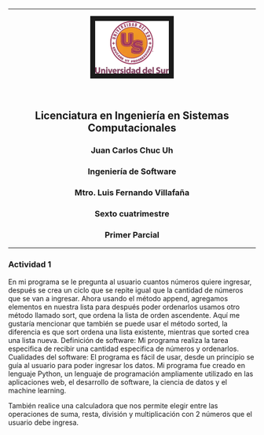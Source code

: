 -------------
<p align="center">
<img src="https://github.com/w3che/Dado_OLED/raw/main/UNISUR.png" width="150" height="107" border="10"/>
</p>
<br>
<h2 align="center">Licenciatura en Ingeniería en Sistemas Computacionales</h2>
<h3 align="center">Juan Carlos Chuc Uh</h3>
<h3 align="center">Ingeniería de Software</h3>
<h3 align="center">Mtro. Luis Fernando Villafaña</h3>
<h3 align="center">Sexto cuatrimestre</h3>
<h3 align="center">Primer Parcial</h3>

-------------

### Actividad 1

En mi programa se le pregunta al usuario cuantos números quiere ingresar, después se crea un ciclo que se repite igual que la cantidad de números que se van a ingresar.
Ahora usando el método append, agregamos elementos en nuestra lista para después poder ordenarlos usamos otro método llamado sort, que ordena la lista de orden ascendente.
Aquí me gustaría mencionar que también se puede usar el método sorted, la diferencia es que sort ordena una lista existente, mientras que sorted crea una lista nueva.
Definición de software: Mi programa realiza la tarea especifica de recibir una cantidad especifica de números y ordenarlos.
Cualidades del software: El programa es fácil de usar, desde un principio se guía al usuario para poder ingresar los datos.
Mi programa fue creado en lenguaje Python, un lenguaje de programación ampliamente utilizado en las aplicaciones web, el desarrollo de software, la ciencia de datos y el machine learning.

También realice una calculadora que nos permite elegir entre las operaciones de suma, resta, división y multiplicación con 2 números que el usuario debe ingresa.
